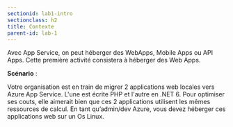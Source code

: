 ```yaml
---
sectionid: lab1-intro
sectionclass: h2
title: Contexte
parent-id: lab-1
---
```


Avec App Service, on peut héberger des WebApps, Mobile Apps ou API Apps. Cette première activité consistera à héberger des Web Apps.

**Scénario** :

Votre organisation est en train de migrer 2 applications web locales vers Azure App Service. L'une est écrite PHP et l'autre en .NET 6. Pour optimiser ses couts, elle aimerait bien que ces 2 applications utilisent les mêmes ressources de calcul. En tant qu’admin/dev Azure, vous devez héberger ces applications web sur un Os Linux.
